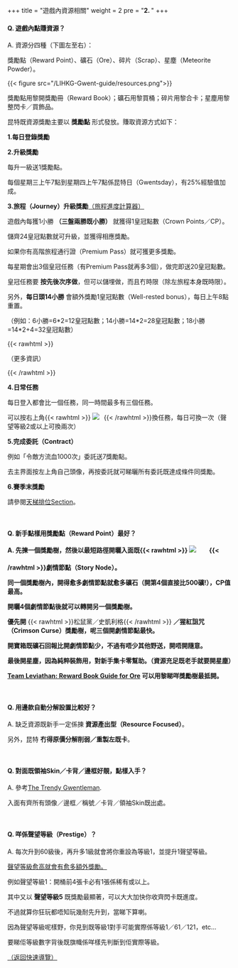 +++
title = "遊戲內資源相關"
weight = 2
pre = "<b>2. </b>"
+++

#### Q. 遊戲內點賺資源？

A. 資源分四種（下圖左至右）：

獎勵點（Reward Point）、礦石（Ore）、碎片（Scrap）、星塵（Meteorite Powder）。

{{< figure src="/LIHKG-Gwent-guide/resources.png">}}

獎勵點用黎開獎勵冊（Reward Book）；礦石用黎買桶；碎片用黎合卡；星塵用黎整閃卡／買飾品。

昆特既資源獎勵主要以 __獎勵點__ 形式發放。賺取資源方式如下：

__1.每日登錄獎勵__

__2.升級獎勵__

每升一級送1獎勵點。

每個星期三上午7點到星期四上午7點係昆特日（Gwentsday），有25%經驗值加成。

__3.旅程（Journey）升級獎勵__[（旅程進度計算器）](https://trendygwentleman.com/journey/)

遊戲內每獲1小勝 __（三盤兩勝既小勝）__ 就獲得1皇冠點數（Crown Points／CP）。

儲齊24皇冠點數就可升級，並獲得相應獎勵。

如果你有高階旅程通行證（Premium Pass）就可獲更多獎勵。

每星期會出3個皇冠任務（有Premium Pass就再多3個），做完即送20皇冠點數。

皇冠任務要 __按先後次序做__，但可以儲埋做，而且冇時限（除左旅程本身既時限）。

另外，__每日頭14小勝__ 會額外獎勵1皇冠點數（Well-rested bonus），每日上午8點重置。

（例如：6小勝=6\*2=12皇冠點數；14小勝=14\*2=28皇冠點數；18小勝=14\*2+4=32皇冠點數）

{{< rawhtml >}}
<div class="expand">
    <div
        class="expand-label"
        style="cursor: pointer;"
        onclick="$h = $(this);$h.next('div').slideToggle(100,function () {$h.children('i').attr('class',function () {return $h.next('div').is(':visible') ? 'fas fa-chevron-down' : 'fas fa-chevron-right';});});"
    >
        <i style="font-size: x-small;" class="fas fa-chevron-right"></i><bold>（更多資訊）</bold>
    </div>
    <div class="expand-content" style="display: none">
        <pre><code class="hljs">1. 賺取皇冠點數有上限：一個星期最多賺350皇冠點數。（每星期四重置）<br/><br/>留意Well-rested bonus同皇冠任務提供既額外皇冠點數<bold>唔計入呢個上限</bold>。<br/><br/>所以就算你到左上限都可以繼續用Well-rested bonus同埋做任務賺皇冠點數。<br/><br/>2. 做曬所有普通皇冠任務（共36個）會送20獎勵點。<br/><br/>如果你<bold>買左Premium Pass</bold>，咁做曬額外既皇冠任務（共36個）都會送20獎勵點。<br/><br/>3. 就算冇買Premium Pass都可以做埋額外既皇冠任務（<bold>但冇皇冠點數獎勵</bold>）。<br/><br/>當你一買Premium Pass既時候，佢就即刻比番D皇冠點數你。<br/><br/>4. <bold>100級後可以繼續升級</bold>，每升一級送2獎勵點。<br/><br/>5. 如果你中途買Premium Pass，咁你可以一下攞曬高級旅程既相應獎勵。<br/><br/>例如你普通旅程50級時先買，咁你可以一下攞曬高級旅程50級既所有獎勵。</code><span class="copy-to-clipboard" title="Copy to clipboard"></span></pre>
    </div>
</div>

{{< /rawhtml >}}

__4.日常任務__

每日登入都會比一個任務，同一時間最多有三個任務。

可以按右上角{{< rawhtml >}}
<span style="display: inline-block;width: 21.67px; height: 20.00px;"><img src="/LIHKG-Gwent-guide/reload.png" style="margin: unset;"/></span>
{{< /rawhtml >}}換任務，每日可換一次（聲望等級2或以上可換兩次）

__5.完成委託（Contract）__

例如「令敵方流血1000次」委託送7獎勵點。

去主界面按左上角自己頭像，再按委託就可睇曬所有委託既達成條件同獎勵。

__6.賽季末獎勵__

請參閱[天梯排位Section](../ladderranking/#一個賽季結束後所有-__打過至少一場rank__-既玩家都會獲得獎勵點)。

&nbsp;

#### Q. 新手點樣用獎勵點（Reward Point）最好？

__A. 先揀一個獎勵樹，然後以最短路徑開曬入面既{{< rawhtml >}}
<span style="display: inline-block;width: 41.54px; height: 38.50px;"><img src="/LIHKG-Gwent-guide/scroll.png" style="margin: unset;"/></span>
{{< /rawhtml >}}劇情節點（Story Node）。__

__同一個獎勵樹內，開得愈多劇情節點就愈多礦石（開第4個直接比500礦!），CP值最高。__

__開曬4個劇情節點後就可以轉開另一個獎勵樹。__

__優先開__ {{< rawhtml >}}<ST>松鼠黨</ST><bold>／</bold><SK>史凱利格</SK>{{< /rawhtml >}} __／猩紅詛咒（Crimson Curse）獎勵樹，呢三個開劇情節點最快。__

__開寶箱既礦石回報比開劇情節點少，不過有唔少其他野送，開唔開隨意。__

__最後開星塵，因為純粹裝飾用，對新手集卡零幫助。（資源充足既老手就要開星塵）__

__[Team Leviathan: Reward Book Guide for Ore](https://docs.google.com/spreadsheets/d/15O7TL1NPNliouDGCu-IK7Kw7OkFZ9VLxzI4wfJd5u1g/edit?usp=sharing) 可以用黎睇咩獎勵樹最抵開。__

&nbsp;

#### Q. 用邊款自動分解設置比較好？

A. 缺乏資源既新手一定係揀 __資源產出型（Resource Focused）__。

另外，昆特 __冇得原價分解削弱／重製左既卡__。

&nbsp;

#### Q. 對面既領袖Skin／卡背／邊框好靚，點樣入手？

A. 參考[The Trendy Gwentleman](https://trendygwentleman.com/cosmetics/).

入面有齊所有頭像／邊框／稱號／卡背／領袖Skin既出處。

&nbsp;

#### Q. 咩係聲望等級（Prestige）？

A. 每次升到60級後，再升多1級就會將你重設為等級1，並提升1聲望等級。

[聲望等級愈高就會有愈多額外獎勵。](https://www.reddit.com/r/gwent/wiki/prestige)

例如聲望等級1：開桶前4張卡必有1張係稀有或以上。

其中又以 __聲望等級5__ 既獎勵最顯著，可以大大加快你收齊閃卡既進度。

不過就算你狂玩都唔知玩幾耐先升到，當睇下算喇。

因為聲望等級呢樣野，你見到既等級1對手可能實際係等級1／61／121，etc...

要睇佢等級數字背後既旗幟係咩樣先判斷到佢實際等級。

[（返回快速導覽）](../#quicknav)
